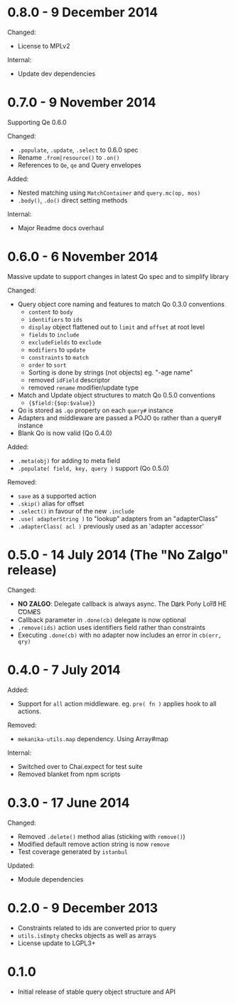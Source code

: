 0.8.0 - 9 December 2014
=====

Changed:

- License to MPLv2

Internal:

- Update dev dependencies



0.7.0 - 9 November 2014
=====

Supporting Qe 0.6.0

Changed:

- `.populate`, `.update`, `.select` to 0.6.0 spec
- Rename `.from|resource()` to `.on()`
- References to `Qe`, `qe` and Query envelopes

Added:

- Nested matching using `MatchContainer` and `query.mc(op, mos)`
- `.body()`, `.do()` direct setting methods

Internal:

- Major Readme docs overhaul



0.6.0 - 6 November 2014
=====

Massive update to support changes in latest Qo spec and to simplify library

Changed:

- Query object core naming and features to match Qo 0.3.0 conventions
  - `content` to `body`
  - `identifiers` to `ids`
  - `display` object flattened out to `limit` and `offset` at root level
  - `fields` to `include`
  - `excludeFields` to `exclude`
  - `modifiers` to `update`
  - `constraints` to `match`
  - `order` to `sort`
  - Sorting is done by strings (not objects) eg. "-age name"
  - removed `idField` descriptor
  - removed `rename` modifier/update type
- Match and Update object structures to match Qo 0.5.0 conventions
  - `{$field:{$op:$value}}`
- Qo is stored as `.qo` property on each `query#` instance
- Adapters and middleware are passed a POJO `Qo` rather than a query# instance
- Blank Qo is now valid (Qo 0.4.0)

Added:

- `.meta(obj)` for adding to meta field
- `.populate( field, key, query )` support (Qo 0.5.0)

Removed:

- `save` as a supported action
- `.skip()` alias for offset
- `.select()` in favour of the new `.include`
- `.use( adapterString )` to "lookup" adapters from an "adapterClass"
- `.adapterClass( acl )` previously used as an 'adapter accessor'



0.5.0 - 14 July 2014 (The "No Zalgo" release)
=====

Changed:

- **NO ZALGO**: Delegate callback is always async. Th͏e Da҉rk Pońy Lo͘r͠d HE ́C͡OM̴E̸S
- Callback parameter in `.done(cb)` delegate is now optional
- `.remove(ids)` action uses identifiers field rather than constraints
- Executing `.done(cb)` with no adapter now includes an error in `cb(err, qry)`



0.4.0 - 7 July 2014
=====

Added:

- Support for `all` action middleware. eg. `pre( fn )` applies hook to all actions.

Removed:

- `mekanika-utils.map` dependency. Using Array#map

Internal:

- Switched over to Chai.expect for test suite
- Removed blanket from npm scripts



0.3.0 - 17 June 2014
=====

Changed:

- Removed `.delete()` method alias (sticking with `remove()`)
- Modified default remove action string is now `remove`
- Test coverage generated by `istanbul`

Updated:

- Module dependencies



0.2.0 - 9 December 2013
=====

- Constraints related to ids are converted prior to query
- `utils.isEmpty` checks objects as well as arrays
- License update to LGPL3+



0.1.0
=====

- Initial release of stable query object structure and API
